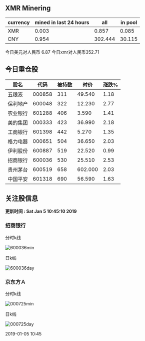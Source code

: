 ## XMR Minering

|currency|mined in last 24 hours|all|in pool|
|---|---|---|---|
|XMR|0.003|0.857|0.085|
|CNY|0.954|302.444|30.115|

今日美元对人民币 6.87	今日xmr对人民币352.71


## 今日重仓股 

|股名|代码|被持数|时价|涨跌%|
|---|---|---|---|---|
|五粮液|000858|311|49.540|1.18|
|保利地产|600048|322|12.230|2.77|
|农业银行|601288|406|3.590|1.41|
|美的集团|000333|423|36.990|2.18|
|工商银行|601398|442|5.270|1.35|
|格力电器|000651|504|36.650|2.03|
|伊利股份|600887|519|22.520|0.99|
|招商银行|600036|530|25.510|2.53|
|贵州茅台|600519|658|602.000|2.03|
|中国平安|601318|690|56.590|1.63|

## 关注股信息
**更新时间 : Sat Jan  5 10:45:10 2019**
### 招商银行 
分时k线

![600036min](http://image.sinajs.cn/newchart/min/n/sh600036.gif)

日k线

![600036day](http://image.sinajs.cn/newchart/daily/n/sh600036.gif)

### 京东方Ａ 
分时k线

![000725min](http://image.sinajs.cn/newchart/min/n/sz000725.gif)

日k线

![000725day](http://image.sinajs.cn/newchart/daily/n/sz000725.gif)

2019-01-05 10:45